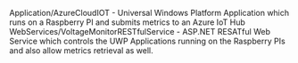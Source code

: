 Application/AzureCloudIOT - Universal Windows Platform Application which runs on a Raspberry PI and submits metrics to an Azure IoT Hub
WebServices/VoltageMonitorRESTfulService - ASP.NET RESATful Web Service which controls the UWP Applications running on the Raspberry PIs and also allow metrics retrieval as well.

